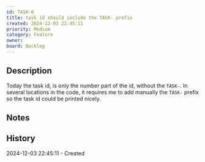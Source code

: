 ```yaml
---
id: TASK-6
title: task id should include the TASK- prefix
created: 2024-12-03 22:45:11
priority: Medium
category: Feature
owner: 
board: Backlog
---
```


## Description
Today the task id, is only the number part of the id, without the `TASK-`.
In several locations in the code, it requires me to add manually the `TASK-` prefix
so the task id could be printed nicely.

## Notes


## History
2024-12-03 22:45:11 - Created
